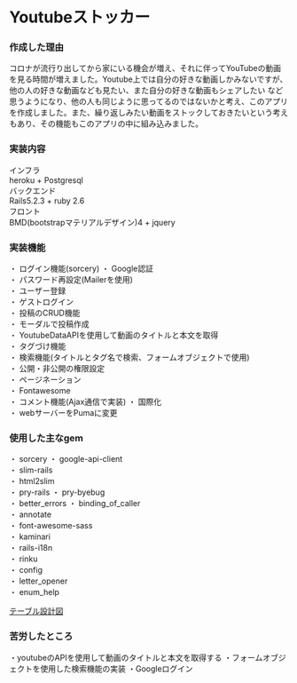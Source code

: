 # Youtubeストッカー

### 作成した理由

コロナが流行り出してから家にいる機会が増え、それに伴ってYouTubeの動画を見る時間が増えました。Youtube上では自分の好きな動画しかみないですが、他の人の好きな動画なども見たい、また自分の好きな動画もシェアしたい
など思うようになり、他の人も同じように思ってるのではないかと考え、このアプリを作成しました。また、繰り返しみたい動画をストックしておきたいという考えもあり、その機能もこのアプリの中に組み込みました。

### 実装内容

インフラ  
heroku + Postgresql  
バックエンド  
Rails5.2.3 + ruby 2.6  
フロント  
BMD(bootstrapマテリアルデザイン)4 + jquery  

### 実装機能

・ ログイン機能(sorcery)
・ Google認証   
・ パスワード再設定(Mailerを使用)  
・ ユーザー登録  
・ ゲストログイン  
・ 投稿のCRUD機能  
・ モーダルで投稿作成  
・ YoutubeDataAPIを使用して動画のタイトルと本文を取得  
・ タグづけ機能  
・ 検索機能(タイトルとタグ名で検索、フォームオブジェクトで使用)    
・ 公開・非公開の権限設定    
・ ページネーション  
・ Fontawesome  
・ コメント機能(Ajax通信で実装) 
・ 国際化  
・ webサーバーをPumaに変更

### 使用した主なgem  

・ sorcery
・ google-api-client  
・ slim-rails  
・ html2slim  
・ pry-rails ・ pry-byebug  
・ better_errors ・ binding_of_caller  
・ annotate  
・ font-awesome-sass  
・ kaminari  
・ rails-i18n  
・ rinku  
・ config  
・ letter_opener  
・ enum_help  


[テーブル設計図](https://drive.google.com/file/d/11ey6EfBfC_RPcF8sAm72-AlZz2jJMVQh/view?usp=sharing)

### 苦労したところ
・youtubeのAPIを使用して動画のタイトルと本文を取得する
・フォームオブジェクトを使用した検索機能の実装
・Googleログイン